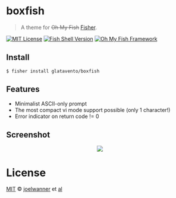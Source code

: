 # boxfish

> A theme for ~~Oh My Fish~~ [Fisher](https://github.com/jorgebucaran/fisher).

[![MIT License](https://img.shields.io/badge/license-MIT-007EC7.svg?style=flat-square)](/LICENSE)
[![Fish Shell Version](https://img.shields.io/badge/fish-v3.5-007EC7.svg?style=flat-square)](https://fishshell.com)
[![Oh My Fish Framework](https://img.shields.io/badge/Fisher-Framework-007EC7.svg?style=flat-square)](https://github.com/jorgebucaran/fisher)


## Install

```fish
$ fisher install glatavento/boxfish
```

## Features

* Minimalist ASCII-only prompt
* The most compact vi mode support possible (only 1 character!)
* Error indicator on return code != 0

## Screenshot

<p align="center">
<img src="https://raw.githubusercontent.com/joelwanner/theme-boxfish/master/screenshot.png">
</p>

# License

[MIT][mit] © [joelwanner][author] et [al][contributors]


[mit]:            https://opensource.org/licenses/MIT
[author]:         https://github.com/joelwanner
[contributors]:   https://github.com/joelwanner/theme-boxfish/graphs/contributors
[omf-link]:       https://www.github.com/oh-my-fish/oh-my-fish

[license-badge]:  https://img.shields.io/badge/license-MIT-007EC7.svg?style=flat-square
